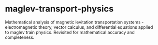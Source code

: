 # maglev-transport-physics
Mathematical analysis of magnetic levitation transportation systems - electromagnetic theory, vector calculus, and differential equations applied to maglev train physics. Revisited for mathematical accuracy and completeness.
